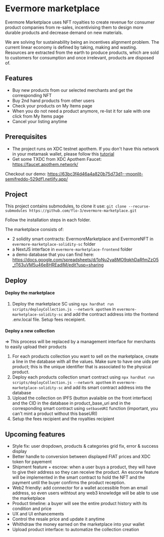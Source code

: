 # Evermore marketplace

Evermore Marketplace uses NFT royalties to create revenue for consumer product companies from re-sales, incentivising them to design more durable products and decrease demand on new materials.

We are solving for sustainability being an incentives alignment problem. The current linear economy is defined by taking, making and wasting. Resources are extracted from the earth to produce products, which are sold to customers for consumption and once irrelevant, products are disposed of. 

## Features

- Buy new products from our selected merchants and get the corresponding NFT
- Buy 2nd hand products from other users
- Check your products on My Items page
- When you do not need a product anymore, re-list it for sale with one click from My Items page
- Cancel your listing anytime

## Prerequisites


- The project runs on XDC testnet apothem. If you don't have this network in your metamask wallet, please follow this [tutorial](https://docs.xdc.community/get-details/wallet-integration/metamask#-adding-xdc-mainnet-and-apothem-testnet-in-metamask)
- Get some TXDC from XDC Apothem Faucet: https://faucet.apothem.network/

Checkout our demo: https://63bc3f4d46a4a820b75d73d1--moonlit-semifreddo-529df1.netlify.app/

## Project

This project contains submodules, to clone it use:
`git clone --recurse-submodules https://github.com/flo-3/evermore-marketplace.git`

Follow the installation steps in each folder.

The marketplace consists of:
- 2 solidity smart contracts: EvermoreMarketplace and EvermoreNFT in `evermore-marketplace-solidity-sc` folder
- a NextJS interface in `evermore-marketplace-frontend` folder
- a demo database that you can find here: https://docs.google.com/spreadsheets/d/1oNu2ya8MO9qkhDaRfmZzO5_tT63uVM5u46e8HREadlM/edit?usp=sharing

## Deploy

#### Deploy the marketplace

1. Deploy the marketplace SC using `npx hardhat run scripts/deployCollection.js --network apothem` in `evermore-marketplace-solidity-sc` and add the contract address into the frontend .env.local file. Setup fees receipient.

#### Deploy a new collection
=> This process will be replaced by a management interface for merchants to easily upload their products
1. For each products collection you want to sell on the marketplace, create a line in the database with all the values. Make sure to have one uids per product; this is the unique identifier that is associated to the physical product.
2. Deploy each products collection smart contract using `npx hardhat run scripts/deployCollection.js --network apothem` in `evermore-marketplace-solidity-sc` and add its smart contract address into the database
3. Upload the collection on IPFS (button avalaible on the front interface) and the CID in the database in product_base_uri and in the corresponding smart contract using `setbaseURI` function (important, you can't mint a product without this baseURI)
4. Setup the fees recipient and the royalties recipient


## Upcoming features
- Style fix: user dropdown, products & categories grid fix, error & success display
- Better handle to conversion between displayed FIAT prices and XDC token for payement
- Shipment feature + escrow: when a user buys a product, they will have to give their address so they can receive the product. An escorw feature will be implemented in the smart contract to hold the NFT and the payment until the buyer confirms the product reception.
- Web2 friendly: add connector for a wallet accessible from an email address, so even users withtout any web3 knowledge will be able to use the marketplace
- Product timeline: a buyer will see the entire product history with its condition and price
- UX and UI enhancements
- Control the resale price and update it anytime
- Whithdraw the money earned on the marketplace into your wallet
- Upload product interface: to automatize the collection creation

